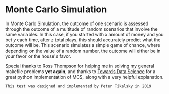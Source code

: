 # Monte Carlo Simulation

In Monte Carlo Simulation, the outcome of one scenario is assessed through the outcome of a multitude of random scenarios that involve the same variables. In this case, if you started with *x* amount of money and you bet *y* each time, after *z* total plays, this should accurately predict what the outcome will be. This scenario simulates a simple game of chance, where depending on the value of a random number, the outcome will either be in your favor or the house's favor.

Special thanks to Ross Thompson for helping me in solving my general makefile problems **yet again**, and thanks to [Towards Data Science](https://towardsdatascience.com/the-house-always-wins-monte-carlo-simulation-eb82787da2a3) for a great python implementation of MCS, along with a very helpful explanation.


`This test was designed and implemented by Peter Tikalsky in 2019`
